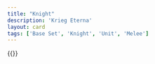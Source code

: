 ```yaml
---
title: "Knight"
description: 'Krieg Eterna'
layout: card
tags: ['Base Set', 'Knight', 'Unit', 'Melee']
---
```

{{<card-detail-page title="Knight3" artwork="Portrait of a Young Bearded Man Wearing Armor by Jacopo Tintoretto  (16th century)" />}}
